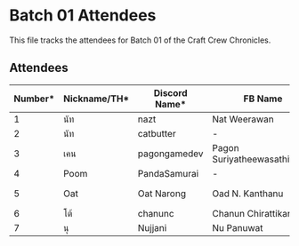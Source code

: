 # Batch 01 Attendees

This file tracks the attendees for Batch 01 of the Craft Crew Chronicles.

## Attendees

| Number* | Nickname/TH* | Discord Name* | FB Name | GitHub Account |
|---------|--------------|---------------|---------|----------------|
| 1       | นัท          | nazt          | Nat Weerawan    |   nazt             |
| 2       | นัท          | catbutter          | -    |   nazt             |
| 3       | เคน         | pagongamedev  | Pagon Suriyatheewasathitgoon     | pagongamedev               |
| 4       | Poom         | PandaSamurai  | -    | SupavitW       |
| 5       | Oat         | Oat Narong  | Oad N. Kanthanu    | Narong-Kanthanu      |
| 6       | โต้           | chanunc       | Chanun Chirattikanon | chanunc |
| 7      |  นุ           | Nujjani       | Nu Panuwat |  nginnu |

